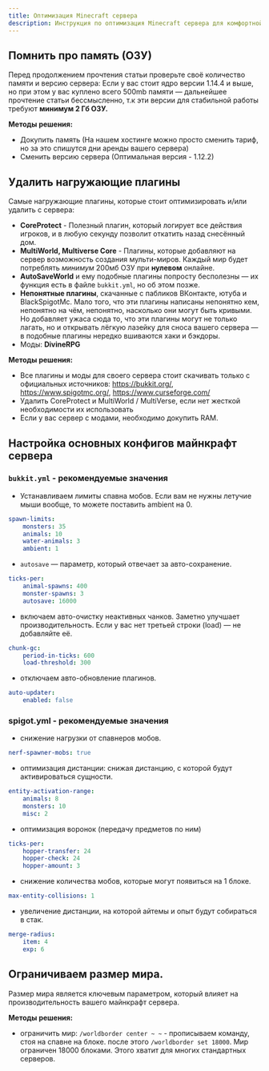 ```yaml
---
title: Оптимизация Minecraft сервера
description: Инструкция по оптимизация Minecraft сервера для комфортной игры.
---
```


## Помнить про память (ОЗУ)
Перед продолжением прочтения статьи проверьте своё количество памяти и версию сервера: Если у вас стоит ядро версии 1.14.4 и выше, но при этом у вас куплено всего 500mb памяти — дальнейшее прочтение статьи бессмысленно, т.к эти версии для стабильной работы требуют **минимум 2 Гб ОЗУ.**

**Методы решения:**
- Докупить память (На нашем хостинге можно просто сменить тариф, но за это спишутся дни аренды вашего сервера)
- Сменить версию сервера (Оптимальная версия - 1.12.2)

## Удалить нагружающие плагины
Самые нагружающие плагины, которые стоит оптимизировать и/или удалить с сервера:

- **CoreProtect** - Полезный плагин, который логирует все действия игроков, и в любую секунду позволит откатить назад снесённый дом.
- **MultiWorld, Multiverse Core** - Плагины, которые добавляют на сервер возможность создания мульти-миров. Каждый мир будет потреблять *минимум* 200мб ОЗУ при **нулевом** онлайне.
- **AutoSaveWorld** и ему подобные плагины попросту бесполезны — их функция есть в файле `bukkit.yml`, но об этом позже.
- **Непонятные плагины**, скачанные с пабликов ВКонтакте, ютуба и BlackSpigotMc. Мало того, что эти плагины написаны непонятно кем, непонятно на чём, непонятно, насколько они могут быть кривыми. Но добавляет ужаса сюда то, что эти плагины могут не только лагать, но и открывать лёгкую лазейку для сноса вашего сервера — в подобные плагины нередко вшиваются хаки и бэкдоры.
- Моды: **DivineRPG**

**Методы решения:**
- Все плагины и моды для своего сервера стоит скачивать только с официальных источников: https://bukkit.org/, https://www.spigotmc.org/, https://www.curseforge.com/
- Удалить CoreProtect и MultiWorld / MultiVerse, если нет жесткой необходимости их использовать
- Если у вас сервер с модами, необходимо докупить RAM.

## Настройка основных конфигов майнкрафт сервера

### `bukkit.yml` - рекомендуемые значения
- Устанавливаем лимиты спавна мобов. Если вам не нужны летучие мыши вообще, то можете поставить ambient на 0.
```yaml
spawn-limits:
    monsters: 35
    animals: 10
    water-animals: 3
    ambient: 1
```

- `autosave` — параметр, который отвечает за авто-сохранение.
```yaml
ticks-per:
    animal-spawns: 400
    monster-spawns: 3
    autosave: 16000
```

- включаем авто-очистку неактивных чанков. Заметно улучшает производительность. Если у вас нет третьей строки (load) — не добавляйте её.
```yaml
chunk-gc:
    period-in-ticks: 600
    load-threshold: 300
```

- отключаем авто-обновление плагинов.
```yaml
auto-updater:
    enabled: false
```

### spigot.yml - рекомендуемые значения
- снижение нагрузки от спавнеров мобов.
```yaml
nerf-spawner-mobs: true
```

- оптимизация дистанции: снижая дистанцию, с которой будут активироваться сущности.
```yaml
entity-activation-range:
    animals: 8
    monsters: 10
    misc: 2
```

- оптимизация воронок (передачу предметов по ним)
```yaml
ticks-per:
    hopper-transfer: 24
    hopper-check: 24
    hopper-amount: 3
```

- снижение количества мобов, которые могут появиться на 1 блоке.
```yaml
max-entity-collisions: 1
```

- увеличение дистанции, на которой айтемы и опыт будут собираться в стак.
```yaml
merge-radius:
    item: 4
    exp: 6
```

## Ограничиваем размер мира.
Размер мира является ключевым параметром, который влияет на производительность вашего майнкрафт сервера.

**Методы решения:**
- ограничить мир:
  `/worldborder center ~ ~` - прописываем команду, стоя на спавне на блоке. после этого `/worldborder set 18000`. Мир ограничен 18000 блоками. Этого хватит для многих стандартных серверов.
